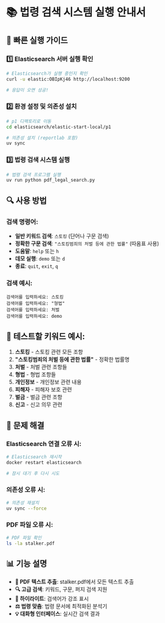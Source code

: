 # 📚 법령 검색 시스템 실행 안내서

## 🚀 빠른 실행 가이드

### 1️⃣ Elasticsearch 서버 실행 확인
```bash
# Elasticsearch가 실행 중인지 확인
curl -u elastic:OBIpKj46 http://localhost:9200

# 응답이 오면 성공!
```

### 2️⃣ 환경 설정 및 의존성 설치
```bash
# p1 디렉토리로 이동
cd elasticsearch/elastic-start-local/p1

# 의존성 설치 (reportlab 포함)
uv sync
```

### 3️⃣ 법령 검색 시스템 실행
```bash
# 법령 검색 프로그램 실행
uv run python pdf_legal_search.py
```

## 🔍 사용 방법

### 검색 명령어:
- **일반 키워드 검색**: `스토킹` (단어나 구문 검색)
- **정확한 구문 검색**: `"스토킹범죄의 처벌 등에 관한 법률"` (따옴표 사용)
- **도움말**: `help` 또는 `h`
- **데모 실행**: `demo` 또는 `d`
- **종료**: `quit`, `exit`, `q`

### 검색 예시:
```
검색어를 입력하세요: 스토킹
검색어를 입력하세요: "형법"
검색어를 입력하세요: 처벌
검색어를 입력하세요: demo
```

## 🎯 테스트할 키워드 예시:

1. **스토킹** - 스토킹 관련 모든 조항
2. **"스토킹범죄의 처벌 등에 관한 법률"** - 정확한 법률명
3. **처벌** - 처벌 관련 조항들
4. **형법** - 형법 조항들
5. **개인정보** - 개인정보 관련 내용
6. **피해자** - 피해자 보호 관련
7. **벌금** - 벌금 관련 조항
8. **신고** - 신고 의무 관련

## 🔧 문제 해결

### Elasticsearch 연결 오류 시:
```bash
# Elasticsearch 재시작
docker restart elasticsearch

# 잠시 대기 후 다시 시도
```

### 의존성 오류 시:
```bash
# 의존성 재설치
uv sync --force
```

### PDF 파일 오류 시:
```bash
# PDF 파일 확인
ls -la stalker.pdf
```

## 📊 기능 설명

- **📄 PDF 텍스트 추출**: stalker.pdf에서 모든 텍스트 추출
- **🔍 고급 검색**: 키워드, 구문, 퍼지 검색 지원
- **🎯 하이라이트**: 검색어가 강조 표시
- **⚖️ 법령 맞춤**: 법령 문서에 최적화된 분석기
- **💡 대화형 인터페이스**: 실시간 검색 결과 